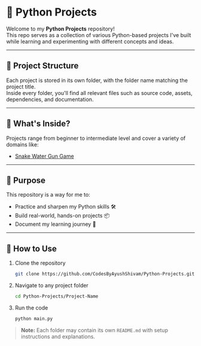 # 🐍 Python Projects

Welcome to my **Python Projects** repository!  
This repo serves as a collection of various Python-based projects I've built while learning and experimenting with different concepts and ideas.

---

## 📁 Project Structure

Each project is stored in its own folder, with the folder name matching the project title.  
Inside every folder, you'll find all relevant files such as source code, assets, dependencies, and documentation.


---

## 🚀 What's Inside?

Projects range from beginner to intermediate level and cover a variety of domains like:

- [Snake Water Gun Game](https://github.com/CodesByAyushShivam/Python-Projects/Snake%20Water%20Gun%20Game)

---

## 🧠 Purpose

This repository is a way for me to:

- Practice and sharpen my Python skills 🛠️  
- Build real-world, hands-on projects 📦  
- Document my learning journey 📘

---

## 🔧 How to Use

1. Clone the repository  
   ```bash
   git clone https://github.com/CodesByAyushShivam/Python-Projects.git
2. Navigate to any project folder
   ```bash
   cd Python-Projects/Project-Name
3. Run the code
   ```bash
   python main.py
> **Note:** Each folder may contain its own `README.md` with setup instructions and explanations.


```bash
